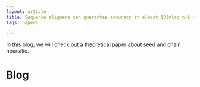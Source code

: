 ```yaml
---
layout: article
title: Sequence aligners can guarantee accuracy in almost $O(mlog n)$ time： a rigorous average-case analysis of the seed-chain-extend heuristic
tags: papers

---
```


In this blog, we will check out a theoretical paper about seed and chain heursitic. 

<!--more-->

# Blog
